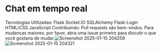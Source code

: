 # Chat em tempo real
Tecnologias Utilizadas:  Flask  Socket.IO  SQLAlchemy  Flask-Login  HTML/CSS  JavaScript  Contribuindo: Pull requests são bem-vindos. Para mudanças maiores, por favor, abra uma issue primeiro para discutir o que você gostaria de mudar.![Screenshot 2025-01-15 204259](https://github.com/user-attachments/assets/f911edc2-f63e-4b7a-809e-21f1b90f6cd8)
![Screenshot 2025-01-15 204321](https://github.com/user-attachments/assets/ce614061-b23d-41ca-ac5d-580170a04359)
